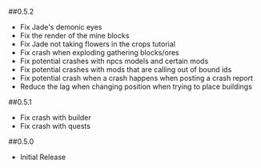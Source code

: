 ##0.5.2
* Fix Jade's demonic eyes
* Fix the render of the mine blocks
* Fix Jade not taking flowers in the crops tutorial
* Fix crash when exploding gathering blocks/ores
* Fix potential crashes with npcs models and certain mods
* Fix potential crashes with mods that are calling out of bound ids
* Fix potential crash when a crash happens when posting a crash report
* Reduce the lag when changing position when trying to place buildings

##0.5.1
* Fix crash with builder
* Fix crash with quests

##0.5.0
* Initial Release